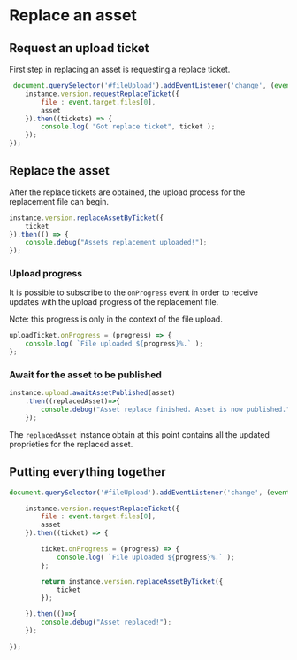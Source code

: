 # Replace an asset

## Request an upload ticket

First step in replacing an asset is requesting a replace ticket.

```js
 document.querySelector('#fileUpload').addEventListener('change', (event)=>{
    instance.version.requestReplaceTicket({
        file : event.target.files[0],
        asset    
    }).then((tickets) => {
        console.log( "Got replace ticket", ticket );    
    });
});
```

## Replace the asset

After the replace tickets are obtained, the upload process for the replacement file can begin.

```js
instance.version.replaceAssetByTicket({
    ticket
}).then(() => {
	console.debug("Assets replacement uploaded!");
});
```
### Upload progress

It is possible to subscribe to the ```onProgress``` event in order to receive updates with the upload progress of the replacement file.

Note: this progress is only in the context of the file upload.   

```js
uploadTicket.onProgress = (progress) => {
	console.log( `File uploaded ${progress}%.` );
};
```

### Await for the asset to be published

```js
instance.upload.awaitAssetPublished(asset)
    .then((replacedAsset)=>{
        console.debug("Asset replace finished. Asset is now published.", replacedAsset)
    });
```

The ```replacedAsset``` instance obtain at this point contains all the updated proprieties for the replaced asset.

## Putting everything together 

```js
document.querySelector('#fileUpload').addEventListener('change', (event)=>{

    instance.version.requestReplaceTicket({
        file : event.target.files[0],
        asset
    }).then((ticket) => {

        ticket.onProgress = (progress) => {
            console.log( `File uploaded ${progress}%.` );
        };

        return instance.version.replaceAssetByTicket({
            ticket
        });

    }).then(()=>{
        console.debug("Asset replaced!");
    });
    
});
```